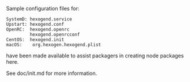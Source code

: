 Sample configuration files for:
```
SystemD: hexogend.service
Upstart: hexogend.conf
OpenRC:  hexogend.openrc
         hexogend.openrcconf
CentOS:  hexogend.init
macOS:    org.hexogen.hexogend.plist
```
have been made available to assist packagers in creating node packages here.

See doc/init.md for more information.
